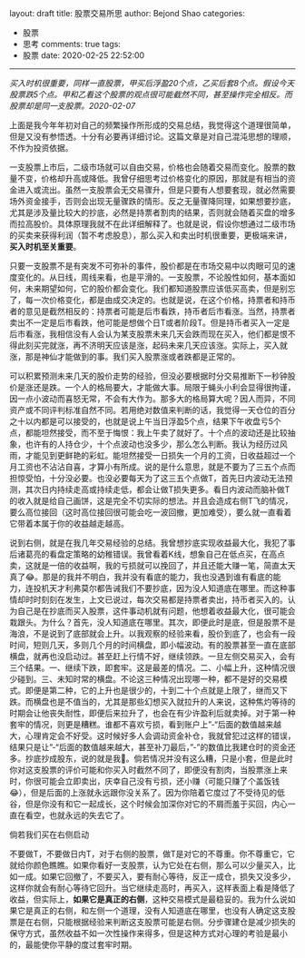layout: draft
title: 股票交易所思
author: Bejond Shao
categories:
  - 股票
  - 思考
comments: true
tags:
  - 股票
date: 2020-02-25 22:52:00
---
*买入时机很重要，同样一直股票，甲买后浮盈20个点，乙买后套8个点。假设今天股票跌5个点。甲和乙看这个股票的观点很可能截然不同，甚至操作完全相反。而股票却是同一支股票。2020-02-07*

上面是我今年年初对自己的频繁操作所形成的交易总结，我觉得这个道理很简单，但是又没有参悟透。十分有必要再详细讨论。这篇文章是对自己混沌思想的理顺，不作为投资依据。

一支股票上市后，二级市场就可以自由交易，价格也会随着交易而变化。股票的数量不变，价格却升高或降低。我曾仔细思考过价格变化的原因，那就是有相当的资金进入或流出。虽然一支股票会无交易骤升，但是只要有人想要套现，就必然需要场外资金接手，否则会出现无量骤跌的情形。反之无量骤降同理，如果想要抄底，尤其是涉及量比较大的抄底，必然是持票者割肉的结果，否则就会随着买盘的增多而拉高股价。具体原理我就不在此详细解释了。也就是说，假设你想通过二级市场的买卖来获得利润（暂不考虑股息），那么买入和卖出时机很重要，更极端来讲，**买入时机至关重要**。

只要一支股票不是有突发不可弥补的事件，股价都是在市场交易中以肉眼可见的速度变化的。从日线，周线来看，也是平滑的。一支股票，不论股性如何，基本面如何，未来期望如何，它的股价都会变化。我们都知道股票应该低买高卖，但是别忘了，每一次价格变化，都是由成交决定的。也就是说，在这个价格，持票者和持币者的意见是截然相反的：持票者可能是后市看跌，持币者后市看涨。当然，持票者卖出不一定是后市看跌，他可能是想做个日T或者阶段T。但是持币者买入一定是后市看涨，我相信没有人会认为某支股票未来几天会跌而现在买入，他们都是恨不得此刻买完就涨，再不济明天应该是涨，起码未来几天应该涨。实际上，买入就涨，那是神仙才能做到的事。我们买入股票涨或者跌都是正常的。

可以积累预测未来几天的股价走势的经验，但没必要根据时分交易推断下一秒钟股价是涨还是跌。一个人的格局要大，才能做大事。局限于蝇头小利会显得很拘谨，因一点小波动而喜怒无常，不会有大作为。那多大的格局算大呢？因人而异，不同资产或不同评判标准自然不同。若用绝对数值来判断的话，我觉得一天仓位的百分之十以内都是可以接受的，也就是说上午当日浮盈5个点，结果下午收盘亏5个点，都能坦然接受，而不至于悔恨：我上午卖了就好了。十个点的波动还是比较抽象，也许有的人持仓少，十个点波动也没多少，那么怎么判断。我认为经历过风雨，才能见到更鲜艳的彩虹。能坦然接受一日损失一个月的工资，日收益超过一个月工资也不沾沾自喜，才算小有所成。说的是什么意思，就是不要为了三五个点而担惊受怕，十分没必要。也没必要每天为了这三五个点做T，首先日内波动无法预测，其次日内持续走高或持续走低，都会让做T损失更多。看日内波动而脑补做T的收入就是给自己画饼，这是完全不切实际的想法。并且会造成右侧T飞的情况，要么高位接回（这时高位接回很可能会吃一波回撤，更加难受），要么就一直看着它带着本属于你的收益越走越高。

说到右侧，就是在我几年交易经验的总结。我曾想抄底实现收益最大化，我犯了事后诸葛亮的看盘定策略的幼稚错误。我曾看着K线，想象自己在低点买，在高点卖，这就是一倍的收益啊，我的亏损就可以挽回了，并且还能大赚一笔，简直太天真了:joy:。那是的我并不明白，我并没有看底的能力，我也没遇到谁有看底的能力，连投机天才利弗莫尔都告诫我们不要抄底，因为没人知道底在哪里。而这种事情却时时刻刻在发生，上文已说过，每次交易都是持票者卖出，持币者买入的。认为自己是在抄底而买入股票，这件事动机就有问题，他想着收益最大化，很可能会栽跟头。为什么？首先，没人知道底在哪里。其次，即便此时是底，但是股票不是海浪，不是说到了底部就会上升。以我观察的经验来看，股价到底了，也会有一段时间，短则几天，多则几个月的时间横盘，即小幅波动。有的股票甚至一直在底部横盘，就再也没启动过。甚至赶上行情不好，继续领跌。一旦左侧交易买入，会有三个结果。一、继续下跌，即套牢。这是最差的情况。二、小幅上升，这种情况很少碰到。三、未知时常的横盘。不论这三种情况出现哪一种，都不是好的交易模式。即便是第二种，它的上升也是很少的，十到二十个点就是上限了，继而又下跌。而横盘也是不值当的，尤其是那些幻想买入就拉升的人来说，这种焦灼等待的时期会让他丧失耐性，即便后来拉升了，也会在有少许盈利后就卖掉。对于第一种套牢的情况，则更是糟糕。谁都不喜欢亏损，看到账户上”-“后面的数值越来越大，心理肯定会不好受。这时候好多人会调动资金补仓，我就曾犯过这样的错误，结果只是让”-“后面的数值越来越大，甚至补刀最后，”-”的数值比我建仓时的资金还多。抄底抄成股东，说的就是我:new_moon_with_face:。倘若情况并没有这么糟，只是小套，但是此时你对这支股票的评价可能和你买入时截然不同了，即便没有割肉，当股票涨上来时，你很可能会立即卖出，庆幸自己没有亏损，还小赚（可能只赚了个盖饭钱:joy:），但是后面的上涨就永远跟你没关系了。因为你陪着它度过了不受待见的低谷，但是你没有和它一起成长，这个时候会加深你对它的不屑而羞于买回，内心一直在看空，也就永远的失去它了。

倘若我们买在右侧启动

不要做T，不要做日内T，对于右侧的股票，做T是对它的不尊重。你不尊重它，它就给你颜色瞧瞧。如果你看好一支股票，认为它处在右侧，那么可以少量买入，比如一成。如果它回撤了，不要买入，要有耐心等待，反正一成仓，损失又没多少，这样你就会有耐心等待它回升。当它继续走高时，再买入，这样表面上看是降低了收益，但实际上，**如果它是真正的右侧**，这种交易模式是最稳妥的。我为什么说如果它是真正的右侧，和左侧一个道理，没有人知道底在哪里，也没有人确定这支股票是在右侧，只能根据经验来判断这支股票可能是右侧。分步骤建仓是减少损失的保守方式，虽然收益不如一次性操作来得多，但是这种方式对心理的考验是最小的，最能使你平静的度过套牢时期。